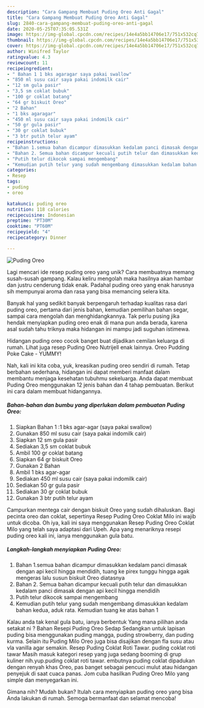 ```yaml
---
description: "Cara Gampang Membuat Puding Oreo Anti Gagal"
title: "Cara Gampang Membuat Puding Oreo Anti Gagal"
slug: 2840-cara-gampang-membuat-puding-oreo-anti-gagal
date: 2020-05-25T07:35:05.531Z
image: https://img-global.cpcdn.com/recipes/14e4a5bb14706e17/751x532cq70/puding-oreo-foto-resep-utama.jpg
thumbnail: https://img-global.cpcdn.com/recipes/14e4a5bb14706e17/751x532cq70/puding-oreo-foto-resep-utama.jpg
cover: https://img-global.cpcdn.com/recipes/14e4a5bb14706e17/751x532cq70/puding-oreo-foto-resep-utama.jpg
author: Winifred Taylor
ratingvalue: 4.3
reviewcount: 11
recipeingredient:
- " Bahan 1 1 bks agaragar saya pakai swallow"
- "850 ml susu cair saya pakai indomilk cair"
- "12 sm gula pasir"
- "3,5 sm coklat bubuk"
- "100 gr coklat batang"
- "64 gr biskuit Oreo"
- "2 Bahan"
- "1 bks agaragar"
- "450 ml susu cair saya pakai indomilk cair"
- "50 gr gula pasir"
- "30 gr coklat bubuk"
- "3 btr putih telur ayam"
recipeinstructions:
- "Bahan 1.semua bahan dicampur dimasukkan kedalam panci dimasak dengan api kecil hingga mendidih, tuang ke pirex tunggu hingga agak mengeras lalu susun biskuit Oreo diatasnya"
- "Bahan 2. Semua bahan dicampur kecuali putih telur dan dimasukkan kedalam panci dimasak dengan api kecil hingga mendidih"
- "Putih telur dikocok sampai mengembang"
- "Kemudian putih telur yang sudah mengembang dimasukkan kedalam bahan kedua, aduk rata. Kemudian tuang ke atas bahan 1"
categories:
- Resep
tags:
- puding
- oreo

katakunci: puding oreo 
nutrition: 118 calories
recipecuisine: Indonesian
preptime: "PT30M"
cooktime: "PT60M"
recipeyield: "4"
recipecategory: Dinner

---
```



![Puding Oreo](https://img-global.cpcdn.com/recipes/14e4a5bb14706e17/751x532cq70/puding-oreo-foto-resep-utama.jpg)

Lagi mencari ide resep puding oreo yang unik? Cara membuatnya memang susah-susah gampang. Kalau keliru mengolah maka hasilnya akan hambar dan justru cenderung tidak enak. Padahal puding oreo yang enak harusnya sih mempunyai aroma dan rasa yang bisa memancing selera kita.

Banyak hal yang sedikit banyak berpengaruh terhadap kualitas rasa dari puding oreo, pertama dari jenis bahan, kemudian pemilihan bahan segar, sampai cara mengolah dan menghidangkannya. Tak perlu pusing jika hendak menyiapkan puding oreo enak di mana pun anda berada, karena asal sudah tahu triknya maka hidangan ini mampu jadi suguhan istimewa.

Hidangan puding oreo cocok banget buat dijadikan cemilan keluarga di rumah. Lihat juga resep Puding Oreo Nutrijell enak lainnya. Oreo Pudding Poke Cake - YUMMY!


Nah, kali ini kita coba, yuk, kreasikan puding oreo sendiri di rumah. Tetap berbahan sederhana, hidangan ini dapat memberi manfaat dalam membantu menjaga kesehatan tubuhmu sekeluarga. Anda dapat membuat Puding Oreo menggunakan 12 jenis bahan dan 4 tahap pembuatan. Berikut ini cara dalam membuat hidangannya.

<!--inarticleads1-->

##### Bahan-bahan dan bumbu yang diperlukan dalam pembuatan Puding Oreo:

1. Siapkan  Bahan 1 :1 bks agar-agar (saya pakai swallow)
1. Gunakan 850 ml susu cair (saya pakai indomilk cair)
1. Siapkan 12 sm gula pasir
1. Sediakan 3,5 sm coklat bubuk
1. Ambil 100 gr coklat batang
1. Siapkan 64 gr biskuit Oreo
1. Gunakan 2 Bahan
1. Ambil 1 bks agar-agar
1. Sediakan 450 ml susu cair (saya pakai indomilk cair)
1. Sediakan 50 gr gula pasir
1. Sediakan 30 gr coklat bubuk
1. Gunakan 3 btr putih telur ayam


Campurkan mentega cair dengan biskuit Oreo yang sudah dihaluskan. Bagi pecinta oreo dan coklat, sepertinya Resep Puding Oreo Coklat Milo ini wajib untuk dicoba. Oh iya, kali ini saya menggunakan Resep Puding Oreo Coklat Milo yang telah saya adaptasi dari Upeh. Apa yang menariknya resepi puding oreo kali ini, ianya menggunakan gula batu. 

<!--inarticleads2-->

##### Langkah-langkah menyiapkan Puding Oreo:

1. Bahan 1.semua bahan dicampur dimasukkan kedalam panci dimasak dengan api kecil hingga mendidih, tuang ke pirex tunggu hingga agak mengeras lalu susun biskuit Oreo diatasnya
1. Bahan 2. Semua bahan dicampur kecuali putih telur dan dimasukkan kedalam panci dimasak dengan api kecil hingga mendidih
1. Putih telur dikocok sampai mengembang
1. Kemudian putih telur yang sudah mengembang dimasukkan kedalam bahan kedua, aduk rata. Kemudian tuang ke atas bahan 1


Kalau anda tak kenal gula batu, ianya berbentuk Yang mana pilihan anda setakat ni ? Bahan Resepi Puding Oreo Sedap  Sedangkan untuk lapisan puding bisa menggunakan puding mangga, puding strowberry, dan puding kurma. Selain itu Puding Milo Oreo juga bisa disajikan dengan fla susu atau vla vanilla agar semakin. Resep Puding Coklat Roti Tawar. puding coklat roti tawar Masih masuk kategori resep yang juga sedang booming di grup kuliner nih.yup.puding coklat roti tawar. embutnya puding coklat dipadukan dengan renyah khas Oreo, pas banget sebagai pencuci mulut atau hidangan penyejuk di saat cuaca panas. Jom cuba hasilkan Puding Oreo Milo yang simple dan menyegarkan ini. 

Gimana nih? Mudah bukan? Itulah cara menyiapkan puding oreo yang bisa Anda lakukan di rumah. Semoga bermanfaat dan selamat mencoba!
